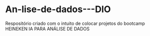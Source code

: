 # An-lise-de-dados---DIO
Respositório criado com o intuito de colocar projetos do bootcamp HEINEKEN IA PARA ANÁLISE DE DADOS

